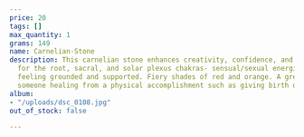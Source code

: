 ```yaml
---
price: 20
tags: []
max_quantity: 1
grams: 149
name: Carnelian-Stone
description: This carnelian stone enhances creativity, confidence, and love. Known
  for the root, sacral, and solar plexus chakras- sensual/sexual energies along with
  feeling grounded and supported. Fiery shades of red and orange. A great gift for
  someone healing from a physical accomplishment such as giving birth or surgery.
album:
- "/uploads/dsc_0108.jpg"
out_of_stock: false

---
```

